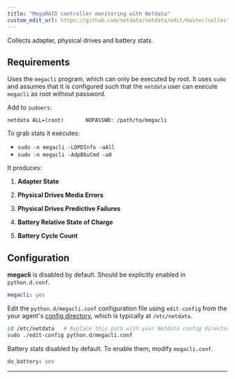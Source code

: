 ```yaml
---
title: "MegaRAID controller monitoring with Netdata"
custom_edit_url: https://github.com/netdata/netdata/edit/master/collectors/python.d.plugin/megacli/README.md
---
```




Collects adapter, physical drives and battery stats.

## Requirements

Uses the `megacli` program, which can only be executed by root.  It uses
`sudo` and assumes that it is configured such that the `netdata` user can
execute `megacli` as root without password.

Add to `sudoers`:

```
netdata ALL=(root)       NOPASSWD: /path/to/megacli
```


To grab stats it executes:

-   `sudo -n megacli -LDPDInfo -aAll`
-   `sudo -n megacli -AdpBbuCmd -a0`

It produces:

1.  **Adapter State**

2.  **Physical Drives Media Errors**

3.  **Physical Drives Predictive Failures**

4.  **Battery Relative State of Charge**

5.  **Battery Cycle Count**



## Configuration

**megacli** is disabled by default. Should be explicitly enabled in `python.d.conf`.

```yaml
megacli: yes
```

Edit the `python.d/megacli.conf` configuration file using `edit-config` from the your agent's [config
directory](/docs/agent/step-by-step/step-04#find-your-netdataconf-file), which is typically at `/etc/netdata`.

```bash
cd /etc/netdata   # Replace this path with your Netdata config directory, if different
sudo ./edit-config python.d/megacli.conf
```

Battery stats disabled by default. To enable them, modify `megacli.conf`.

```yaml
do_battery: yes
```

---


